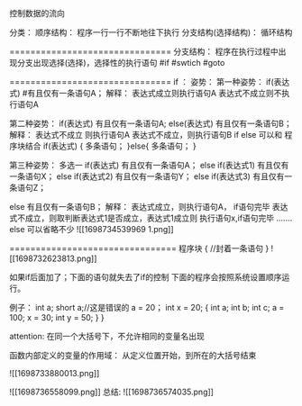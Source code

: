 控制数据的流向

分类：
		顺序结构：  程序一行一行不断地往下执行
		分支结构(选择结构)：
		循环结构

===============================
分支结构：
		程序在执行过程中出现分支出现选择(选择)，选择性的执行语句
		#if  #swtich  #goto 

===============================
if ：
	姿势：
			第一种姿势：
						if(表达式)
							#有且仅有一条语句A；
					解释：
							表达式成立则执行语句A
							表达式不成立则不执行语句A

第二种姿势：
	if(表达式)
				有且仅有一条语句A;
	else(表达式)
				有且仅有一条语句B；
		解释：
			表达式不成立 则执行语句A
			表达式不成立，则执行语句B
if else 可以和 程序块结合
		if(表达式)
		{
			多条语句；
		}else{
		多条语句；
		}

第三种姿势： 多选一
if(表达式)
有且仅有一条语句A；
else if(表达式1)
有且仅有一条语句X；
else if(表达式2)
有且仅有一条语句Y；
else if(表达式3)
有且仅有一条语句Z；

else
	有且仅有一条语句B；
解释：
		表达式成立，则执行语句A， if语句完毕
		表达式不成立，则取判断表达式1是否成立，表达式1成立则 执行语句x,if语句完毕
		.......
		else 可以省略不少
![[1698734539969 1.png]]







================================
程序块
{
		//封着一条语句
}
![[1698732623813.png]]

如果if后面加了；下面的语句就失去了if的控制
下面的程序会按照系统设置顺序运行。

例子：
		int a;
		short a;//这是错误的
		a = 20；
		int x = 20;
		{
		int a;
		int b;
		int c;
		a = 100;
		x = 30;
		int y = 50;
		}
}

attention: 在同一个大括号下，不允许相同的变量名出现

函数内部定义的变量的作用域：
从定义位置开始，到所在的大括号结束

![[1698733880013.png]]

![[1698736558099.png]]
总结:
![[1698736574035.png]]

